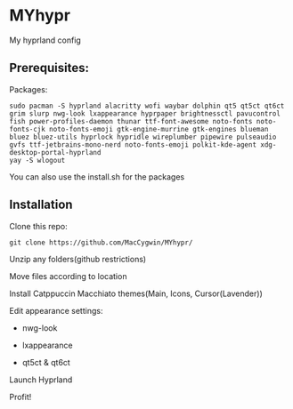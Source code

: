 # MYhypr
My hyprland config

## Prerequisites:
Packages:
```
sudo pacman -S hyprland alacritty wofi waybar dolphin qt5 qt5ct qt6ct grim slurp nwg-look lxappearance hyprpaper brightnessctl pavucontrol fish power-profiles-daemon thunar ttf-font-awesome noto-fonts noto-fonts-cjk noto-fonts-emoji gtk-engine-murrine gtk-engines blueman bluez bluez-utils hyprlock hypridle wireplumber pipewire pulseaudio gvfs ttf-jetbrains-mono-nerd noto-fonts-emoji polkit-kde-agent xdg-desktop-portal-hyprland
yay -S wlogout
```
You can also use the install.sh for the packages
## Installation
Clone this repo:
```
git clone https://github.com/MacCygwin/MYhypr/
```

Unzip any folders(github restrictions)

Move files according to location

Install Catppuccin Macchiato themes(Main, Icons, Cursor(Lavender))

Edit appearance settings:
- nwg-look
* lxappearance
+ qt5ct & qt6ct

Launch Hyprland

Profit!  
